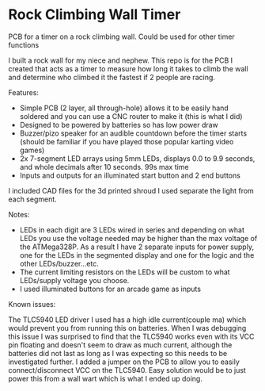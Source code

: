 # Rock Climbing Wall Timer
PCB for a timer on a rock climbing wall. Could be used for other timer functions

I built a rock wall for my niece and nephew. This repo is for the PCB I created that acts as a timer to measure how long it takes to climb the wall and determine who climbed it the fastest if 2 people are racing. 

Features:
- Simple PCB (2 layer, all through-hole) allows it to be easily hand soldered and you can use a CNC router to make it (this is what I did)
- Designed to be powered by batteries so has low power draw
- Buzzer/pizo speaker for an audible countdown before the timer starts (should be familiar if you have played those popular karting video games)
- 2x 7-segment LED arrays using 5mm LEDs, displays 0.0 to 9.9 seconds, and whole decimals after 10 seconds. 99s max time
- Inputs and outputs for an illuminated start button and 2 end buttons

I included CAD files for the 3d printed shroud I used separate the light from each segment.

Notes:
- LEDs in each digit are 3 LEDs wired in series and depending on what LEDs you use the voltage needed may be higher than the max voltage of the ATMega328P. As a result I have 2 separate inputs for power supply, one for the LEDs in the segmented display and one for the logic and the other LEDs/buzzer...etc.
- The current limiting resistors on the LEDs will be custom to what LEDs/supply voltage you choose.
- I used illuminated buttons for an arcade game as inputs

Known issues:

The TLC5940 LED driver I used has a high idle current(couple ma) which would prevent you from running this on batteries. When I was debugging this issue I was surprised to find that the TLC5940 works even with its VCC pin floating and doesn't seem to draw as much current, although the batteries did not last as long as I was expecting so this needs to be investigated further. I added a jumper on the PCB to allow you to easily connect/disconnect VCC on the TLC5940. Easy solution would be to just power this from a wall wart which is what I ended up doing.
